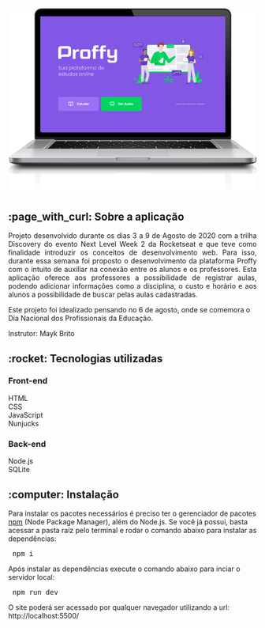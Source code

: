 <p align="center">
  <img alt="design do projeto" width="650px" src="images_finalproject/pc.png" style="max-width:100%;">
</p>


<h2> :page_with_curl: Sobre a aplicação </h2>

<p align="justify"> Projeto desenvolvido durante os dias 3 a 9 de Agosto de 2020 com a trilha Discovery do evento Next Level Week 2 da Rocketseat e que teve como finalidade introduzir os conceitos de desenvolvimento web. Para isso, durante essa semana foi proposto o desenvolvimento da plataforma Proffy com o intuito de auxiliar na conexão entre os alunos e os professores. Esta aplicação oferece aos professores a possibilidade de registrar aulas, podendo adicionar informações como a disciplina, o custo e horário e aos alunos a possibilidade de buscar pelas aulas cadastradas. </p>

Este projeto foi idealizado pensando no 6 de agosto, onde se comemora o Dia Nacional dos Profissionais da Educação.

Instrutor: Mayk Brito 


<h2> :rocket: Tecnologias utilizadas </h2>

<h3>Front-end</h3>

HTML <br>
CSS <br>
JavaScript <br>
Nunjucks <br> 


<h3>Back-end</h3>

Node.js <br>
SQLite <br>


<h2> :computer: Instalação </h2>

Para instalar os pacotes necessários é preciso ter o gerenciador de pacotes <a href="https://www.npmjs.com/" rel="nofollow">npm</a> (Node Package Manager), além do Node.js. Se você já possui, basta acessar a pasta raíz pelo terminal e rodar o comando abaixo para instalar as dependências:

<pre> npm i </pre>
 
Após instalar as dependências execute o comando abaixo para inciar o servidor local:
 
<pre> npm run dev </pre>
 
 O site poderá ser acessado por qualquer navegador utilizando a url: http://localhost:5500/ 
 
 
